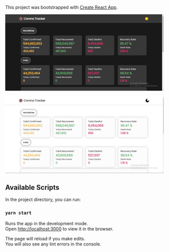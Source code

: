 This project was bootstrapped with [Create React App](https://github.com/facebook/create-react-app).

![Dark Mode](src/assets/images/dark-mode.png)

![Light Mode](src/assets/images/corona-tracker.JPG)

## Available Scripts

In the project directory, you can run:

### `yarn start`

Runs the app in the development mode.<br />
Open [http://localhost:3000](http://localhost:3000) to view it in the browser.

The page will reload if you make edits.<br />
You will also see any lint errors in the console.
